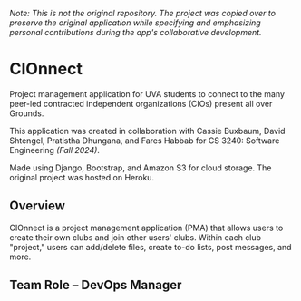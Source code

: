 _Note: This is not the original repository. The project was copied over to preserve the original application while specifying and emphasizing personal contributions during the app's collaborative development._

# CIOnnect

Project management application for UVA students to connect to the many peer-led contracted independent organizations (CIOs) present all over Grounds.

This application was created in collaboration with Cassie Buxbaum, David Shtengel, Pratistha Dhungana, and Fares Habbab for CS 3240: Software Engineering _(Fall 2024)_.

Made using Django, Bootstrap, and Amazon S3 for cloud storage. The original project was hosted on Heroku.

## Overview

CIOnnect is a project management application (PMA) that allows users to create their own clubs and join other users' clubs. Within each club "project," users can add/delete files, create to-do lists, post messages, and more.

## Team Role – DevOps Manager

